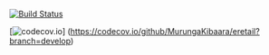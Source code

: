[![Build Status](https://api.travis-ci.com/MurungaKibaara/eretail.svg?token=zZRZqvQuzNU61ipLVxk4&branch=develop)](https://travis-ci.com/MurungaKibaara/eretail)

[![codecov.io](https://codecov.io/github/MurungaKibaara/eretail/coverage.svg?branch=develop)]
(https://codecov.io/github/MurungaKibaara/eretail?branch=develop)
